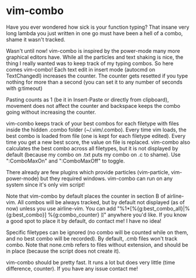 # vim-combo
Have you ever wondered how sick is your function typing? That insane very long lambda you just written in one go must have been a hell of a combo, shame it wasn't tracked.

Wasn't until now! vim-combo is inspired by the power-mode many more graphical editors have. While all the particles and text shaking is nice, the thing I really wanted was to keep track of my typing combos.
So here comes vim-combo! Each text edit in insert mode (autocmd on TextChangedI) increases the counter. The counter gets resetted if you type nothing for more than a second (you can set it to any number of seconds with g:timeout)

Pasting counts as 1 (be it in Insert-Paste or directly from clipboard), movement does not affect the counter and backspace keeps the combo going without increasing the counter.

vim-combo keeps track of your best combos for each filetype with files inside the hidden .combo folder (~/.vim/.combo). Every time vim loads, the best combo is loaded from file (one is kept for each filetype edited). Every time you get a new best score, the value on file is replaced. vim-combo also calculates the best combo across all filetypes, but it is not displayed by default (because my combo on .txt puts my combo on .c to shame). Use ":ComboMaxOn" and ":ComboMaxOff" to toggle.

There already are few plugins which provide particles (vim-particle, vim-power-mode) but they required windows. vim-combo can run on any system since it's only vim script!

Note that vim-combo by default places the counter in section B of airline-vim. All combos will be always tracked, but by default not displayed (as of now) unless you use airline-vim. You can add "%1*\[%{g:best_combo_all}|%{g:best_combo}\] %{g:combo_counter} ᛥ" anywhere you'd like. If you know a good spot to place it by default, do contact me! I have no idea!

Specific filetypes can be ignored (no combo will be counted while on them, and no best combo will be recorded). By default, .cmb files won't track combo. Note that none.cmb refers to files without extension, and should be in place (because the script does not create it).

vim-combo should be pretty fast. It runs a lot but does very little (time difference, counter). If you have any issue contact me!
